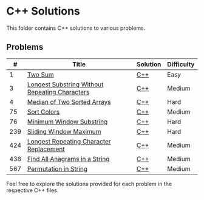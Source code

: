 # C++ Solutions

This folder contains C++ solutions to various problems.
## Problems
| # | Title | Solution | Difficulty |
|---| ----- | -------- | ---------- |
|1|[Two Sum](https://leetcode.com/problems/two-sum/)| [C++](https://github.com/pahuldeep/LeetCode/blob/92c850974c54d1e03c63d0114b61088744254191/C%2B%2B%20Solutions/two_sum.cpp)|Easy|
|3|[Longest Substring Without Repeating Characters](https://leetcode.com/problems/longest-substring-without-repeating-characters/)| [C++](https://github.com/pahuldeep/LeetCode/blob/171238cf011dfa90390c8c20894d9a06c472d5da/C%2B%2B%20Solutions/lengthOfLongestSubstring.cpp)|Medium|
|4|[Median of Two Sorted Arrays](https://leetcode.com/problems/median-of-two-sorted-arrays/)|[C++](https://github.com/pahuldeep/LeetCode/blob/92c850974c54d1e03c63d0114b61088744254191/C%2B%2B%20Solutions/findMedianSortedArrays.cpp)|Hard|
|75|[Sort Colors](https://leetcode.com/problems/sort-colors/?envType=daily-question&envId=2024-06-12)|[C++](https://github.com/pahuldeep/LeetCode/blob/21344def7d41836500e8f8ea4bab897ef5dcc433/C%2B%2B%20Solutions/sortColors.cpp)|Medium|
|76|[Minimum Window Substring](https://leetcode.com/problems/minimum-window-substring/)|[C++](https://github.com/pahuldeep/LeetCode/blob/19716983c848d37d534abc265b98f292bf8b5d65/C%2B%2B%20Solutions/minWindow.cpp)|Hard|
|239|[Sliding Window Maximum](https://leetcode.com/problems/sliding-window-maximum/)|[C++](https://github.com/pahuldeep/LeetCode/blob/24ef02e3100c45726e3a389b362f7a42c0e49af5/C%2B%2B%20Solutions/maxSlidingWindow.cpp)|Hard|
|424|[Longest Repeating Character Replacement](https://leetcode.com/problems/longest-repeating-character-replacement/)|[C++](https://github.com/pahuldeep/LeetCode/blob/5a5b0eb52f1d0f027d7cb3be1adaa28e32c1e4e2/C%2B%2B%20Solutions/characterReplacement.cpp)|Medium|
|438|[Find All Anagrams in a String](https://leetcode.com/problems/find-all-anagrams-in-a-string/description/)|[C++](https://github.com/pahuldeep/LeetCode/blob/7a1f6e60a54a45ffafdebc3411b509bb4650030c/C%2B%2B%20Solutions/findAnagrams.cpp)|Medium|
|567|[Permutation in String](https://leetcode.com/problems/permutation-in-string/)|[C++](https://github.com/pahuldeep/LeetCode/blob/c95f8284fe112667cc44ccdb8dba4d3aff28fe8b/C%2B%2B%20Solutions/checkInclusion.cpp)|Medium|


Feel free to explore the solutions provided for each problem in the respective C++ files.
